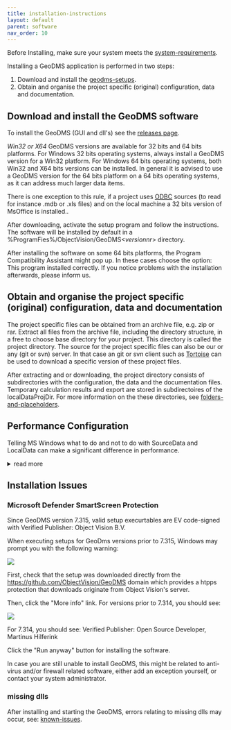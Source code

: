 ```yaml
---
title: installation-instructions
layout: default
parent: software
nav_order: 10
---
```

Before Installing, make sure your system meets the [system-requirements](system-requirements).

Installing a GeoDMS application is performed in two steps:

1.  Download and install the [geodms-setups](geodms-setups).
2.  Obtain and organise the project specific (original) configuration, data and documentation.

## Download and install the GeoDMS software

To install the GeoDMS (GUI and dll's) see the [releases page](https://github.com/ObjectVision/GeoDMS/releases).

*Win32 or X64*
GeoDMS versions are available for 32 bits and 64 bits platforms. For Windows 32 bits operating systems, always install a GeoDMS version for a Win32 platform. For Windows 64 bits operating systems, both Win32 and X64 bits versions can be installed. In general it is advised to use a GeoDMS version for the 64 bits platform on a 64 bits operating systems, as it can address much larger data items.

There is one exception to this rule, if a project uses [ODBC](https://nl.wikipedia.org/wiki/Open_DataBase_Connectivity) sources
(to read for instance .mdb or .xls files) and on the local machine a 32 bits version of MsOffice is installed..

After downloading, activate the setup program and follow the instructions. The software will be installed by default in a %ProgramFies%/ObjectVision/GeoDMS\<*versionnr*\> directory.

After installing the software on some 64 bits platforms, the Program Compatibility Assistant might pop up. In these cases choose the option:
This program installed correctly. If you notice problems with the installation afterwards, please inform us.

## Obtain and organise the project specific (original) configuration, data and documentation

The project specific files can be obtained from an archive file, e.g. zip or rar. Extract all files from the archive file, including the directory structure, in a free to choose base directory for your project. This directory is called the project directory. The source for the project specific files can also be our or any (git or svn) server. In that case an git or svn client such as [Tortoise](http://tortoisesvn.net/downloads.html) can be used to
download a specific version of these project files.

After extracting and or downloading, the project directory consists of subdirectories with the configuration, the data and the documentation files. Temporary calculation results and export are stored in subdirectoires of the localDataProjDir. For more information on the these directories, see
[folders-and-placeholders](folders-and-placeholders).

## Performance Configuration

Telling MS Windows what to do and not to do with SourceData and LocalData can make a significant difference in performance.

<details><summary>read more</summary>

MsMpEng.exe and other virus protection programs are known to scan intermediate data files stored in LocalData and therewith spending more CPU time than the GeoDMS that produced them and sometimes even cause data-missing errors by quarantaining data files during a calculation process.

SouceData, such as _C:\SourceData_

-   Activate Disk Compression by View Folder Properties->Advanced Attributes and check "Compress contents to save disk space".
-   Disable Indexing service by View Folder Properties->Advanced Attributes and clear "Allow files in this folder to have contents indexed ... "

LocalData folders, such as _C:\LocalData_

-   Exclude from Indexing service(s): View Folder Properties->Advanced Attributes and clear "Allow files in this folder to have contents indexed ... "

<!-- -->

-   Exclude from virus scanners, such as in Settings-> Update & Security -> Virus and threat protection->Virus and threat protection settings->Exclusions->Add C:\\LocalData.

To avoid memory allocation errors during calculations, set the initial size of the Pagefiles to a substantial amount, such as 2x available RAM.
- Windows 10:
  -   Windows Settings->System->About (in left menu)->Advanced system settings (in right menu)->Tab Advanced -> click on \[Settings...\]
    under "Performance" -> Tab Advanced -> click on \[Change...\] under "Virtual memory", select any fast drive (preferably a SSD) and
    select Custom size with a large Initial size

Furthermore,

-   Go to GeoDmsGui -> Main Menu ->Tools->Options->Advanced and set "Minimum size for ... swapfiles in CalcCache" to 2000000000 bytes (2\*10^9) and Threshold for Memory Flushing wait to 95%.

</details>

## Installation Issues

### Microsoft Defender SmartScreen Protection

Since GeoDMS version 7.315, valid setup execurtables are EV code-signed with Verified Publisher: Object Vision B.V.

When executing setups for GeoDms versions prior to 7.315, Windows may prompt you with the following warning:

![](../assets/img/GUI/windowsprotect1.png)

First, check that the setup was downloaded directly from the https://github.com/ObjectVision/GeoDMS domain which provides a htpps protection that downloads originate from Object Vision's server.

Then, click the "More info" link. For versions prior to 7.314, you should see:

![](../assets/img/GUI/windowsprotect2.png)

For 7.314, you should see: Verified Publisher: Open Source Developer, Martinus Hilferink

Click the "Run anyway" button for installing the software.

In case you are still unable to install GeoDMS, this might be related to anti-virus and/or firewall related software, either add an exception yourself, or contact your system administrator.

### missing dlls

After installing and starting the GeoDMS, errors relating to missing dlls may occur, see: [known-issues](known-issues).